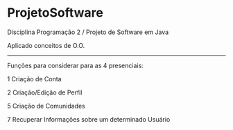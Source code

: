 # ProjetoSoftware
Disciplina Programação 2 / Projeto de Software em Java

Aplicado conceitos de O.O.

----------------------------------
Funções para considerar para as 4 presenciais:

1 Criação de Conta

2 Criação/Edição de Perfil

5 Criação de Comunidades

7 Recuperar Informações sobre um determinado Usuário

